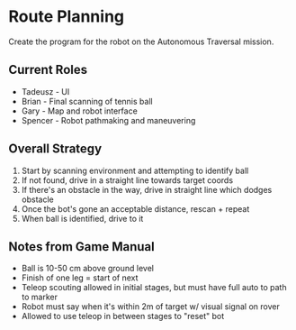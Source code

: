 # Route Planning
Create the program for the robot on the Autonomous Traversal mission.

## Current Roles
* Tadeusz - UI
* Brian - Final scanning of tennis ball
* Gary - Map and robot interface
* Spencer - Robot pathmaking and maneuvering

## Overall Strategy
1. Start by scanning environment and attempting to identify ball
2. If not found, drive in a straight line towards target coords
3. If there's an obstacle in the way, drive in straight line which dodges obstacle
4. Once the bot's gone an acceptable distance, rescan + repeat
5. When ball is identified, drive to it

## Notes from Game Manual
* Ball is 10-50 cm above ground level
* Finish of one leg = start of next
* Teleop scouting allowed in initial stages, but must have full auto to path to marker
* Robot must say when it's within 2m of target w/ visual signal on rover
* Allowed to use teleop in between stages to "reset" bot
